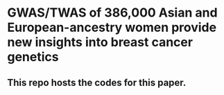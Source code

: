 # GWAS/TWAS of 386,000 Asian and European-ancestry women provide new insights into breast cancer genetics

## This repo hosts the codes for this paper.
